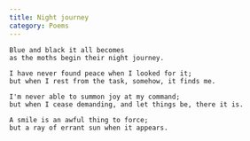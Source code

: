 ```yaml
---
title: Night journey
category: Poems
---
```


    Blue and black it all becomes
    as the moths begin their night journey.

    I have never found peace when I looked for it;
    but when I rest from the task, somehow, it finds me.

    I'm never able to summon joy at my command;
    but when I cease demanding, and let things be, there it is.

    A smile is an awful thing to force;
    but a ray of errant sun when it appears.


